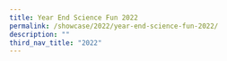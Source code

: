 ```yaml
---
title: Year End Science Fun 2022
permalink: /showcase/2022/year-end-science-fun-2022/
description: ""
third_nav_title: "2022"
---
```

